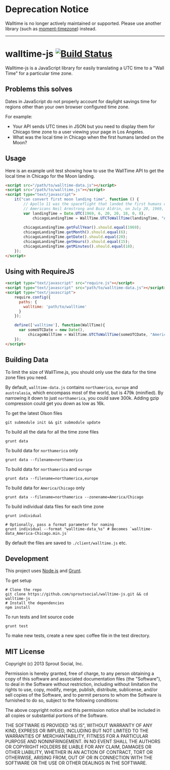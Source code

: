 # Deprecation Notice
Walltime is no longer actively maintained or supported. Please use another library (such as [moment-timezone](http://momentjs.com/timezone/)) instead.

-------------------------

walltime-js [![Build Status](https://secure.travis-ci.org/sproutsocial/walltime-js.png)](http://travis-ci.org/sproutsocial/walltime-js)
===========

Walltime-js is a JavaScript library for easily translating a UTC time to a "Wall Time" for a particular time zone.

## Problems this solves

Dates in JavaScript do not properly account for daylight savings time for regions other than your own browser configured time zone.

For example:

- Your API sends UTC times in JSON but you need to display them for Chicago time zone to a user viewing your page in Los Angeles.
- What was the local time in Chicago when the first humans landed on the Moon?

## Usage

Here is an example unit test showing how to use the WallTime API to get the local time in Chicago for the Moon landing.

```html
<script src="/path/to/walltime-data.js"></script>
<script src="/path/to/walltime.js"></script>
<script type="text/javascript">
    it("can convert first moon landing time", function () {
        // Apollo 11 was the spaceflight that landed the first humans on the Moon,
        // Americans Neil Armstrong and Buzz Aldrin, on July 20, 1969, at 20:18 UTC.
        var landingTime = Date.UTC(1969, 6, 20, 20, 18, 0, 0),
            chicagoLandingTime = WallTime.UTCToWallTime(landingTime, "America/Chicago");
        
        chicagoLandingTime.getFullYear().should.equal(1969);
        chicagoLandingTime.getMonth().should.equal(6);
        chicagoLandingTime.getDate().should.equal(20);
        chicagoLandingTime.getHours().should.equal(15);
        chicagoLandingTime.getMinutes().should.equal(18);
    });
</script>
```

## Using with RequireJS

```html
<script type="text/javascript" src="require.js"></script>
<script type="text/javascript" src="path/to/walltime-data.js"></script>
<script type="text/javascript">
    require.config({
      paths: {
        walltime: 'path/to/walltime'
      }
    });

    define(['walltime'], function(WallTime){
      var someUTCDate = new Date(),
          chicagoWallTime = WallTime.UTCToWallTime(someUTCDate, "America/Chicago");
    });
</script>
```

## Building Data

To limit the size of WallTime.js, you should only use the data for the time zone files you need.  

By default, `walltime-data.js` contains `northamerica`, `europe` and `australasia`, which encompass most of the world, but is 479k (minified).  By narrowing it down to just `northamerica`, you could save 300k. Adding gzip compression could get you down as low as 16k.

To get the latest Olson files

    git submodule init && git submodule update

To build all the data for all the time zone files

    grunt data

To build data for `northamerica` only

    grunt data --filename=northamerica

To build data for `northamerica` and `europe`

    grunt data --filename=northamerica,europe

To build data for `America/Chicago` only

    grunt data --filename=northamerica --zonename=America/Chicago

To build individual data files for each time zone

    grunt individual
    
    # Optionally, pass a format parameter for naming
    grunt individual --format "walltime-data_%s" # Becomes `walltime-data_America-Chicago.min.js`

By default the files are saved to `./client/walltime.js` etc.

## Development

This project uses [Node.js](http://nodejs.org) and [Grunt](http://gruntjs.com).

To get setup

    # Clone the repo
    git clone https://github.com/sproutsocial/walltime-js.git && cd walltime-js
    # Install the dependencies
    npm install

To run tests and lint source code

    grunt test

To make new tests, create a new spec coffee file in the test directory.

## MIT License

Copyright (c) 2013 Sprout Social, Inc.

Permission is hereby granted, free of charge, to any person obtaining a copy of this software and associated documentation files (the "Software"), to deal in the Software without restriction, including without limitation the rights to use, copy, modify, merge, publish, distribute, sublicense, and/or sell copies of the Software, and to permit persons to whom the Software is furnished to do so, subject to the following conditions:

The above copyright notice and this permission notice shall be included in all copies or substantial portions of the Software.

THE SOFTWARE IS PROVIDED "AS IS", WITHOUT WARRANTY OF ANY KIND, EXPRESS OR IMPLIED, INCLUDING BUT NOT LIMITED TO THE WARRANTIES OF MERCHANTABILITY, FITNESS FOR A PARTICULAR PURPOSE AND NONINFRINGEMENT. IN NO EVENT SHALL THE AUTHORS OR COPYRIGHT HOLDERS BE LIABLE FOR ANY CLAIM, DAMAGES OR OTHER LIABILITY, WHETHER IN AN ACTION OF CONTRACT, TORT OR OTHERWISE, ARISING FROM, OUT OF OR IN CONNECTION WITH THE SOFTWARE OR THE USE OR OTHER DEALINGS IN THE SOFTWARE.
